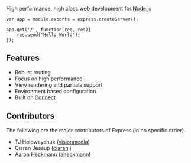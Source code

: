
<p id="tagline">
   High performance, high class web development for
  <a href="http://nodejs.org">Node.js</a>
</p>

    var app = module.exports = express.createServer();
    
    app.get('/', function(req, res){
        res.send('Hello World');
    });

## Features

  * Robust routing
  * Focus on high performance
  * View rendering and partials support
  * Environment based configuration
  * Built on [Connect](http://extjs.github.com/Connect)

## Contributors

The following are the major contributors of Express (in no specific order).

  * TJ Holowaychuk ([visionmedia](http://github.com/visionmedia))
  * Ciaran Jessup ([ciaranj](http://github.com/ciaranj))
  * Aaron Heckmann ([aheckmann](http://github.com/aheckmann))